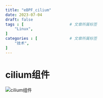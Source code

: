 ```yaml
---
title: "eBPF_cilium"
date: 2023-07-04
draft: false
tags : [                    # 文章所属标签
    "Linux",
]
categories : [              # 文章所属标签
    "技术",
]
---
```


# cilium组件

![cilium组件](https://blog.mineor.xyz/images/eBPF/cilium_component.png)


